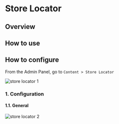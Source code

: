 # Store Locator 
## Overview


## How to use

## How to configure

From the Admin Panel, go to `Content > Store Locator`

![store locator 1](https://i.imgur.com/FriqZGs.png)

### 1. Configuration
#### 1.1. General

![store locator 2](https://i.imgur.com/p2RbOKC.png)



